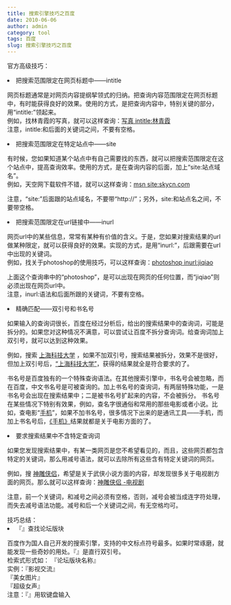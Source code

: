 ```yaml
---
title: 搜索引擎技巧之百度
date: 2010-06-06
author: admin
category: tool
tags: 百度
slug: 搜索引擎技巧之百度
---
```


官方高级技巧：

<li>
把搜索范围限定在网页标题中——intitle  

网页标题通常是对网页内容提纲挈领式的归纳。把查询内容范围限定在网页标题中，有时能获得良好的效果。使用的方式，是把查询内容中，特别关键的部分，用“intitle:”领起来。  
例如，找林青霞的写真，就可以这样查询：[写真
intitle:林青霞](http://www.baidu.com/s?wd=%D0%B4%D5%E6%20intitle:%C1%D6%C7%E0%CF%BC)  
注意，intitle:和后面的关键词之间，不要有空格。

</li>
<li>
把搜索范围限定在特定站点中——site  

有时候，您如果知道某个站点中有自己需要找的东西，就可以把搜索范围限定在这个站点中，提高查询效率。使用的方式，是在查询内容的后面，加上“site:站点域名”。  
例如，天空网下载软件不错，就可以这样查询：[msn
site:skycn.com](http://www.baidu.com/s?wd=msn%20site:skycn.com)  

注意，“site:”后面跟的站点域名，不要带“http://”；另外，site:和站点名之间，不要带空格。

</li>
<li>
把搜索范围限定在url链接中——inurl  

网页url中的某些信息，常常有某种有价值的含义。于是，您如果对搜索结果的url做某种限定，就可以获得良好的效果。实现的方式，是用“inurl:”，后跟需要在url中出现的关键词。  
例如，找关于photoshop的使用技巧，可以这样查询：[photoshop
inurl:jiqiao](http://www.baidu.com/s?wd=photoshop%20inurl:jiqiao)  

上面这个查询串中的“photoshop”，是可以出现在网页的任何位置，而“jiqiao”则必须出现在网页url中。  
注意，inurl:语法和后面所跟的关键词，不要有空格。  
**<a name="0904"></a>**

</li>
<li>
精确匹配——双引号和书名号  

如果输入的查询词很长，百度在经过分析后，给出的搜索结果中的查询词，可能是拆分的。如果您对这种情况不满意，可以尝试让百度不拆分查询词。给查询词加上双引号，就可以达到这种效果。  

例如，搜索 [上海科技大学](http://www.baidu.com/s?wd=%E4%B8%8A%E6%B5%B7%E7%A7%91%E6%8A%80%E5%A4%A7%E5%AD%A6)
，如果不加双引号，搜索结果被拆分，效果不是很好，但加上双引号后，[“上海科技大学”](http://www.baidu.com/s?wd=%E2%80%9C%E4%B8%8A%E6%B5%B7%E7%A7%91%E6%8A%80%E5%A4%A7%E5%AD%A6%E2%80%9D)，获得的结果就全是符合要求的了。  

书名号是百度独有的一个特殊查询语法。在其他搜索引擎中，书名号会被忽略，而在百度，中文书名号是可被查询的。加上书名号的查询词，有两层特殊功能，一是书名号会出现在搜索结果中；二是被书名号扩起来的内容，不会被拆分。
书名号在某些情况下特别有效果，例如，查名字很通俗和常用的那些电影或者小说。比如，查电影“[手机](http://www.baidu.com/s?wd=%E6%89%8B%E6%9C%BA)”，如果不加书名号，很多情况下出来的是通讯工具——手机，而加上书名号后，[《手机》](http://www.baidu.com/s?wd=%E3%80%8A%E6%89%8B%E6%9C%BA%E3%80%8B)结果就都是关于电影方面的了。

</li>
<li>
要求搜索结果中不含特定查询词  

如果您发现搜索结果中，有某一类网页是您不希望看见的，而且，这些网页都包含特定的关键词，那么用减号语法，就可以去除所有这些含有特定关键词的网页。  

例如，搜 [神雕侠侣](http://www.baidu.com/s?wd=%E7%A5%9E%E9%9B%95%E4%BE%A0%E4%BE%A3)，希望是关于武侠小说方面的内容，却发现很多关于电视剧方面的网页。那么就可以这样查询：[神雕侠侣
-电视剧](http://www.baidu.com/s?wd=%E7%A5%9E%E9%9B%95%E4%BE%A0%E4%BE%A3%20-%E7%94%B5%E8%A7%86%E5%89%A7)  

注意，前一个关键词，和减号之间必须有空格，否则，减号会被当成连字符处理，而失去减号语法功能。减号和后一个关键词之间，有无空格均可。

</li>
技巧总结：

<li>
『』查找论坛版块  

百度作为国人自己开发的搜索引擎，支持的中文标点符号最多。如果时常琢磨，就能发现一些奇妙的用处。『』是直行双引号。  
检索式形式如： 『论坛版块名称』  
实例：『影视交流』  
『美女图片』  
『超级女声』  
注意：『』用软键盘输入

</li>

